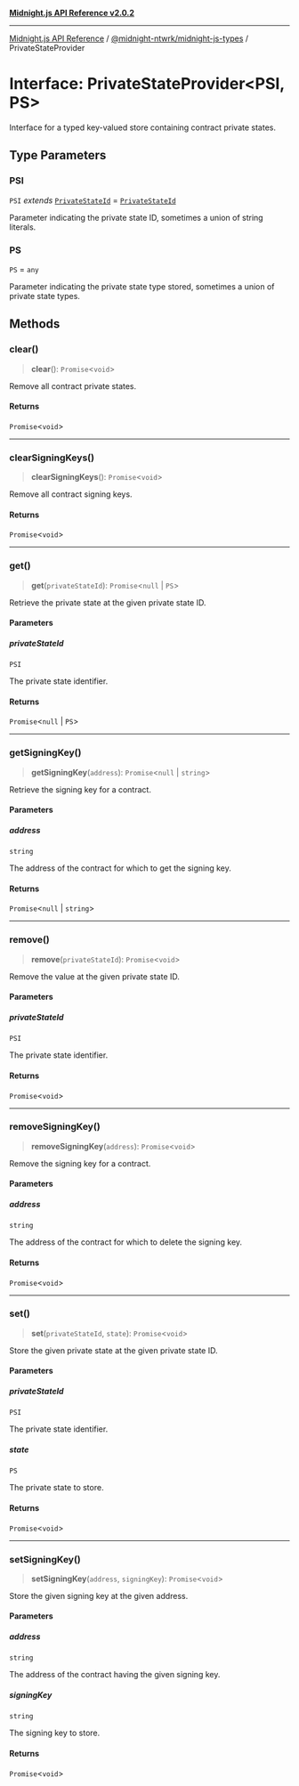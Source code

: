 [**Midnight.js API Reference v2.0.2**](../../../README.md)

***

[Midnight.js API Reference](../../../packages.md) / [@midnight-ntwrk/midnight-js-types](../README.md) / PrivateStateProvider

# Interface: PrivateStateProvider\<PSI, PS\>

Interface for a typed key-valued store containing contract private states.

## Type Parameters

### PSI

`PSI` *extends* [`PrivateStateId`](../type-aliases/PrivateStateId.md) = [`PrivateStateId`](../type-aliases/PrivateStateId.md)

Parameter indicating the private state ID, sometimes a union of string literals.

### PS

`PS` = `any`

Parameter indicating the private state type stored, sometimes a union of private state types.

## Methods

### clear()

> **clear**(): `Promise`\<`void`\>

Remove all contract private states.

#### Returns

`Promise`\<`void`\>

***

### clearSigningKeys()

> **clearSigningKeys**(): `Promise`\<`void`\>

Remove all contract signing keys.

#### Returns

`Promise`\<`void`\>

***

### get()

> **get**(`privateStateId`): `Promise`\<`null` \| `PS`\>

Retrieve the private state at the given private state ID.

#### Parameters

##### privateStateId

`PSI`

The private state identifier.

#### Returns

`Promise`\<`null` \| `PS`\>

***

### getSigningKey()

> **getSigningKey**(`address`): `Promise`\<`null` \| `string`\>

Retrieve the signing key for a contract.

#### Parameters

##### address

`string`

The address of the contract for which to get the signing key.

#### Returns

`Promise`\<`null` \| `string`\>

***

### remove()

> **remove**(`privateStateId`): `Promise`\<`void`\>

Remove the value at the given private state ID.

#### Parameters

##### privateStateId

`PSI`

The private state identifier.

#### Returns

`Promise`\<`void`\>

***

### removeSigningKey()

> **removeSigningKey**(`address`): `Promise`\<`void`\>

Remove the signing key for a contract.

#### Parameters

##### address

`string`

The address of the contract for which to delete the signing key.

#### Returns

`Promise`\<`void`\>

***

### set()

> **set**(`privateStateId`, `state`): `Promise`\<`void`\>

Store the given private state at the given private state ID.

#### Parameters

##### privateStateId

`PSI`

The private state identifier.

##### state

`PS`

The private state to store.

#### Returns

`Promise`\<`void`\>

***

### setSigningKey()

> **setSigningKey**(`address`, `signingKey`): `Promise`\<`void`\>

Store the given signing key at the given address.

#### Parameters

##### address

`string`

The address of the contract having the given signing key.

##### signingKey

`string`

The signing key to store.

#### Returns

`Promise`\<`void`\>
